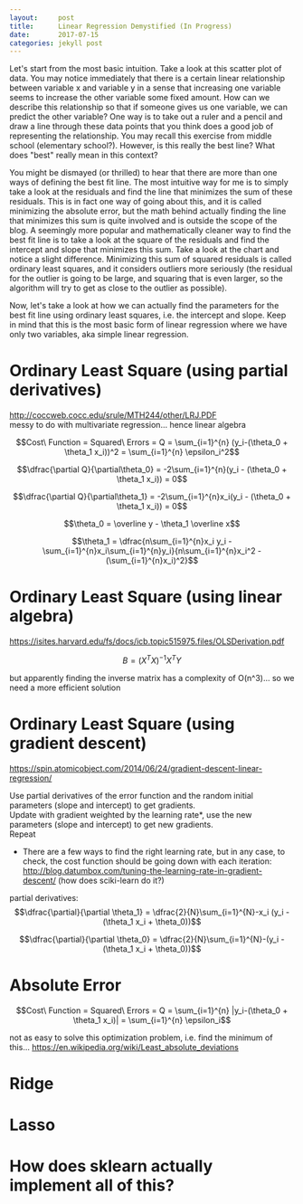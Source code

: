 ```yaml
---
layout:     post
title:      Linear Regression Demystified (In Progress)
date:       2017-07-15
categories: jekyll post
---
```

<script type="text/javascript" async
  src="https://cdnjs.cloudflare.com/ajax/libs/mathjax/2.7.1/MathJax.js?config=TeX-MML-AM_CHTML">
</script>

Let's start from the most basic intuition. Take a look at this scatter plot of data. You may notice immediately that there is a certain linear relationship between variable x and variable y in a sense that increasing one variable seems to increase the other variable some fixed amount. How can we describe this relationship so that if someone gives us one variable, we can predict the other variable? One way is to take out a ruler and a pencil and draw a line through these data points that you think does a good job of representing the relationship. You may recall this exercise from middle school (elementary school?). However, is this really the best line? What does "best" really mean in this context?

You might be dismayed (or thrilled) to hear that there are more than one ways of defining the best fit line. The most intuitive way for me is to simply take a look at the residuals and find the line that minimizes the sum of these residuals. This is in fact one way of going about this, and it is called minimizing the absolute error, but the math behind actually finding the line that minimizes this sum is quite involved and is outside the scope of the blog. A seemingly more popular and mathematically cleaner way to find the best fit line is to take a look at the square of the residuals and find the intercept and slope that minimizes this sum. Take a look at the chart and notice a slight difference. Minimizing this sum of squared residuals is called ordinary least squares, and it considers outliers more seriously (the residual for the outlier is going to be large, and squaring that is even larger, so the algorithm will try to get as close to the outlier as possible).

Now, let's take a look at how we can actually find the parameters for the best fit line using ordinary least squares, i.e. the intercept and slope. Keep in mind that this is the most basic form of linear regression where we have only two variables, aka simple linear regression.

# Ordinary Least Square (using partial derivatives)

http://coccweb.cocc.edu/srule/MTH244/other/LRJ.PDF  
messy to do with multivariate regression... hence linear algebra

$$Cost\ Function = Squared\ Errors = Q = \sum_{i=1}^{n} (y_i-(\theta_0 + \theta_1 x_i))^2 = \sum_{i=1}^{n} \epsilon_i^2$$

$$\dfrac{\partial Q}{\partial\theta_0} = -2\sum_{i=1}^{n}(y_i - (\theta_0 + \theta_1 x_i)) = 0$$

$$\dfrac{\partial Q}{\partial\theta_1} = -2\sum_{i=1}^{n}x_i(y_i - (\theta_0 + \theta_1 x_i)) = 0$$

$$\theta_0 = \overline y - \theta_1 \overline x$$

$$\theta_1 = \dfrac{n\sum_{i=1}^{n}x_i y_i - \sum_{i=1}^{n}x_i\sum_{i=1}^{n}y_i}{n\sum_{i=1}^{n}x_i^2 - (\sum_{i=1}^{n}x_i)^2}$$

# Ordinary Least Square (using linear algebra)

https://isites.harvard.edu/fs/docs/icb.topic515975.files/OLSDerivation.pdf

$$B = (X^{T}X)^{-1}X^{T}Y$$

but apparently finding the inverse matrix has a complexity of O(n^3)... so we need a more efficient solution

# Ordinary Least Square (using gradient descent)

https://spin.atomicobject.com/2014/06/24/gradient-descent-linear-regression/

Use partial derivatives of the error function and the random initial parameters (slope and intercept) to get gradients.  
Update with gradient weighted by the learning rate*, use the new parameters (slope and intercept) to get new gradients.  
Repeat

* There are a few ways to find the right learning rate, but in any case, to check, the cost function should be going down with each iteration: http://blog.datumbox.com/tuning-the-learning-rate-in-gradient-descent/ (how does sciki-learn do it?)

partial derivatives:
$$\dfrac{\partial}{\partial \theta_1} = \dfrac{2}{N}\sum_{i=1}^{N}-x_i (y_i - (\theta_1 x_i + \theta_0))$$

$$\dfrac{\partial}{\partial \theta_0} = \dfrac{2}{N}\sum_{i=1}^{N}-(y_i - (\theta_1 x_i + \theta_0))$$

# Absolute Error

$$Cost\ Function = Squared\ Errors = Q = \sum_{i=1}^{n} |y_i-(\theta_0 + \theta_1 x_i)| = \sum_{i=1}^{n} \epsilon_i$$

not as easy to solve this optimization problem, i.e. find the minimum of this... https://en.wikipedia.org/wiki/Least_absolute_deviations

# Ridge

# Lasso

# How does sklearn actually implement all of this?
